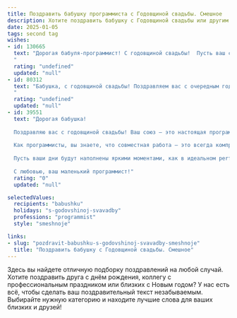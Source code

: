 ```yaml
---
title: Поздравить бабушку программиста с Годовщиной свадьбы. Смешное
description: Хотите поздравить бабушку с Годовщиной свадьбы или другим праздником? Наш ИИ создаст незабываемое поздравление, а вы обязательно выделитесь среди других.  
date: 2025-01-05
tags: second tag
wishes:
- id: 130665
  text: "Дорогая бабуля-программист! С годовщиной свадьбы!  Пусть ваш семейный код будет безупречно отлаженным и стабильным еще долгие-долгие гигабайты лет!  Желаю, чтобы ваша любовь работала без багов и сбоев, а семейное счастье стабильно росло, как производительность  современного процессора!  С юбилеем!
  "
  rating: "undefined"
  updated: "null"
- id: 80312
  text: "Бабушка, с годовщиной свадьбы! Поздравляем вас с очередным годом, прожитым в любви, согласии и,  не будем скрывать,  в окружении всевозможных гаджетов, которые вы освоили не хуже программистов  😁.  Желаем вам ещё долго радоваться  вместе  жизни,  а  с техникой  —  современной  и  не очень  —  пусть  все  будет  в полном порядке!  🎉
  "
  rating: "undefined"
  updated: "null"
- id: 39551
  text: "Дорогая бабушка!
  
  Поздравляю вас с годовщиной свадьбы! Ваш союз — это настоящая программа, написанная на языке любви и понимания. Пусть в вашем коде жизни никогда не возникают баги, а обновления происходят только с улучшениями!
  
  Как программисты, вы знаете, что совместная работа — это всегда компромисс и терпение. Так что продолжайте отлаживать свой \"проект\" вместе и радоваться каждому новому патчу счастья в вашем совместном курсе!
  
  Пусть ваши дни будут наполнены яркими моментами, как в идеальном performance-приложении, и пусть в вашем доме всегда будет Wi-Fi любви и счастья!
  
  С любовью, ваш маленький программист!"
  rating: "0"
  updated: "null"

selectedValues:
  recipients: "babushku"
  holidays: "s-godovshinoj-svavadby"
  professions: "programmist"
  style: "smeshnoje"

links:
- slug: "pozdravit-babushku-s-godovshinoj-svavadby-smeshnoje"
  title: "Поздравить бабушку с Годовщиной свадьбы. Смешное"
---
```


Здесь вы найдете отличную подборку поздравлений на любой случай. 
Хотите поздравить друга с днём рождения, коллегу с профессиональным праздником или близких с Новым годом? У нас есть всё, чтобы сделать ваш поздравительный текст незабываемым. Выбирайте нужную категорию и находите лучшие слова для ваших близких и друзей!
